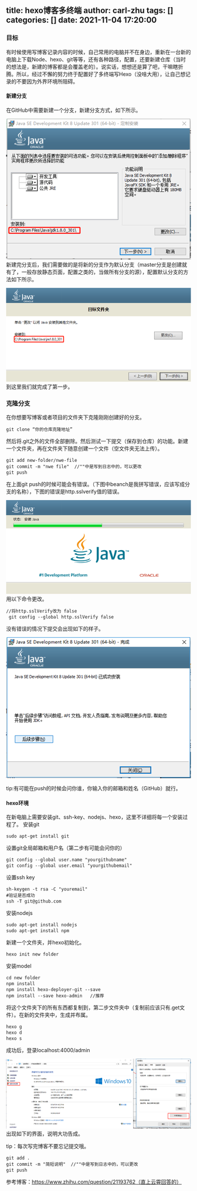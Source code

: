 title: hexo博客多终端
author: carl-zhu
tags: []
categories: []
date: 2021-11-04 17:20:00
---
### 目标
有时候使用写博客记录内容的时候，自己常用的电脑并不在身边，重新在一台新的电脑上下载Node、hexo、git等等，还有各种路径，配置，还要新建仓库（当时的想法是，新建的博客都是会覆盖老的）。说实话，想想还是算了吧，干嘛瞎折腾。所以，经过不懈的努力终于配置好了多终端写Hexo（没啥大用），让自己想记录的不要因为外界环境所阻碍。

#### 新建分支
在GitHub中需要新建一个分支，新建分支方式，如下所示。

![upload successful](/images/pasted-1.png)
新建完分支后，我们需要做的是将新的分支作为默认分支（master分支是创建就有了，一般存放静态页面，配置之类的，当做所有分支的源），配置默认分支的方法如下所示。

![upload successful](/images/pasted-2.png)
到这里我们就完成了第一步。

### 克隆分支
在你想要写博客或者项目的文件夹下克隆刚刚创建好的分支。
~~~
git clone “你的仓库克隆地址”
~~~
然后将.git之外的文件全部删除。然后测试一下提交（保存到仓库）的功能。新建一个文件夹，再在文件夹下随意创建一个文件（空文件夹无法上传）。
~~~
git add new-folder/nwe-file
git commit -m "nwe file"  //""中是写到日志中的，可以更改
git push
~~~
在上面git push的时候可能会有错误。（下图中beanch是我拼写错误，应该写成分支的名称），下图的错误是http.sslverify值的错误。

![upload successful](/images/pasted-3.png)
用以下命令更改。
~~~
//将http.sslVerify改为 false
 git config --global http.sslVerify false

~~~
没有错误的情况下提交会出现如下的样子。

![upload successful](/images/pasted-4.png)

tip:有可能在push的时候会问你谁，你输入你的邮箱和姓名（GitHub）就行。

#### hexo环境
在新电脑上需要安装git、ssh-key、nodejs、hexo，这里不详细将每一个安装过程了。
安装git
~~~
sudo apt-get install git
~~~
设置git全局邮箱和用户名（第二步有可能会问你的）
~~~
git config --global user.name "yourgithubname"
git config --global user.email "yourgithubemail"
~~~
设置ssh key
~~~
sh-keygen -t rsa -C "youremail"
#验证是否成功
ssh -T git@github.com
~~~
安装nodejs
~~~
sudo apt-get install nodejs
sudo apt-get install npm
~~~
新建一个文件夹，并hexo初始化。
~~~
hexo init new folder
~~~
安装model
~~~
cd new folder 
npm install
npm install hexo-deployer-git --save
npm install --save hexo-admin   //推荐
~~~

将这个文件夹下的所有东西都复制到，第二步文件夹中（复制前应该只有.get文件）。在新的文件夹中，生成并布属。
~~~
hexo g
hexo d
hexo s
~~~
成功后，登录localhost:4000/admin

![upload successful](/images/pasted-5.png)
出现如下的界面，说明大功告成。

tip：每次写完博客不要忘记提交哦。
~~~
git add .
git commit -m "简短说明"  //""中是写到日志中的，可以更改
git push
~~~
参考博客：https://www.zhihu.com/question/21193762（直上云霄回答的）